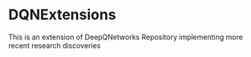 # DQNExtensions
This is an extension of DeepQNetworks Repository implementing more recent research discoveries
